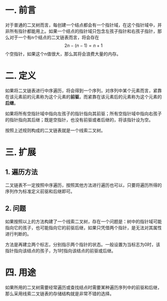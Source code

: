 # 一. 前言

对于普通的二叉树而言，每创建一个结点都会有一个指针域，在这个指针域中，并非所有指针都能用上。如果一个结点的指针域只包含左孩子指针和右孩子指针，那么对于一个有n个结点的二叉链表而言，将会存在$$2n-(n-1)=n+1$$个空指针，如果这个n值很大，那么其将会浪费大量的内存。



# 二. 定义

如果将二叉链表进行中序遍历，将会得到一个序列，对序列中某个元素而言，紧靠在该元素前的元素称为这个元素的**前驱**，而紧靠在该元素后的元素称为这个元素的**后继**。

如果将所有空指针域中指向左孩子的指针指向其前驱；所有空指针域中指向右孩子的指针指向其后继；既是空指针，也没有前驱或者后继的，将该指针设为空。

按照上述规则构成的二叉链表就是一个线索二叉树。



# 三. 扩展

## 1. 遍历方法

二叉链表不一定按照中序遍历，按照其他方法进行遍历也可以，只要将遍历所得的序列作为标准定义前驱和后继即可。



## 2. 问题

如果按照以上的方法构建了一个线索二叉树，存在一个问题是：树中的指针域可能指向它的孩子，也可能指向它的前驱后继，如果只凭借两个指针，是无法对其属性进行判断的。

方法是再建立两个标志，分别指示两个指针的状态。一般设置为当标志为0时，该指针指向该结点的孩子，为1时指向该结点的前驱或后继。



# 四. 用途

如果所用的二叉树需要经常遍历或查找结点时需要某种遍历序列中的前驱和后继，那么采用线索二叉链表的存储结构就是非常不错的选择。
